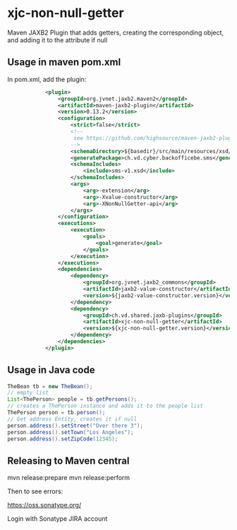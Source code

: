 # xjc-non-null-getter

Maven JAXB2 Plugin that adds getters, creating the corresponding object, and adding it to the attribute if null

## Usage in maven pom.xml

In pom.xml, add the plugin:
```xml
            <plugin>
                <groupId>org.jvnet.jaxb2.maven2</groupId>
                <artifactId>maven-jaxb2-plugin</artifactId>
                <version>0.13.2</version>
                <configuration>
                    <strict>false</strict>
                    <!--
                     see https://github.com/highsource/maven-jaxb2-plugin/wiki/Catalogs-in-Strict-Mode
                    -->
                    <schemaDirectory>${basedir}/src/main/resources/xsd/</schemaDirectory>
                    <generatePackage>ch.vd.cyber.backofficebe.sms</generatePackage>
                    <schemaIncludes>
                        <include>sms-v1.xsd</include>
                    </schemaIncludes>
                    <args>
                        <arg>-extension</arg>
                        <arg>-Xvalue-constructor</arg>
                        <arg>-XNonNullGetter-api</arg>
                    </args>
                </configuration>
                <executions>
                    <execution>
                        <goals>
                            <goal>generate</goal>
                        </goals>
                    </execution>
                </executions>
                <dependencies>
                    <dependency>
                        <groupId>org.jvnet.jaxb2_commons</groupId>
                        <artifactId>jaxb2-value-constructor</artifactId>
                        <version>${jaxb2-value-constructor.version}</version>
                    </dependency>
                    <dependency>
                        <groupId>ch.vd.shared.jaxb-plugins</groupId>
                        <artifactId>xjc-non-null-getter</artifactId>
                        <version>${xjc-non-null-getter.version}</version>
                    </dependency>
                </dependencies>
            </plugin>
```

## Usage in Java code

```java
TheBean tb = new TheBean();
// empty list
List<ThePerson> people = tb.getPersons();
// creates a ThePerson instance and adds it to the people list
ThePerson person = tb.person();
// Get address Entity, creates it if null
person.address().setStreet("Over there 3");
person.address().setTown("Los Angeles");
person.address().setZipCode(12345);
```

## Releasing to Maven central

mvn release:prepare
mvn release:perform

Then to see errors:

https://oss.sonatype.org/

Login with Sonatype JIRA account
